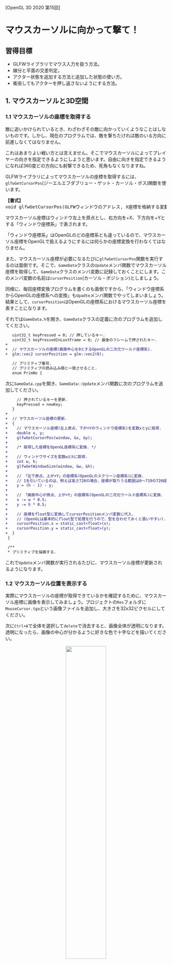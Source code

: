 [OpenGL 3D 2020 第15回]

# マウスカーソルに向かって撃て！

## 習得目標

* GLFWライブラリでマウス入力を扱う方法。
* 線分と平面の交差判定。
* アクター状態を追加する方法と追加した状態の使い方。
* 衝突してもアクターを押し返さないようにする方法。

## 1. マウスカーソルと3D空間

### 1.1 マウスカーソルの座標を取得する

敵に追いかけられているとき、わざわざその敵に向かっていくようなことはしないものです。しかし、現在のプログラムでは、敵を撃ちたければ敵のいる方向に前進しなくてはなりません。

これはあまりよい戦い方とは言えません。そこでマウスカーソルによってプレイヤーの向きを指定できるようにしようと思います。自由に向きを指定できるようになれば360度どの方向にも射撃できるため、死角もなくなりますね。

GLFWライブラリによってマウスカーソルの座標を取得するには、`glfwGetCursorPos`(ジーエルエフダブリュー・ゲット・カーソル・ポス)関数を使います。

<pre class="tnmai_code"><strong>【書式】</strong>
void glfwGetCursorPos(GLFWウィンドウのアドレス, X座標を格納する変数のアドレス, Y座標を格納する変数のアドレス);
</pre>

マウスカーソル座標はウィンドウ左上を原点とし、右方向を+X、下方向を+Yとする「ウィンドウ座標系」で表されます。

「ウィンドウ座標系」はOpenGLのどの座標系とも違っているので、マウスカーソル座標をOpenGLで扱えるようにするには何らかの座標変換を行わなくてはなりません。

また、マウスカーソル座標が必要になるたびに`glfwGetCursorPos`関数を実行するのは面倒です。そこで、`GameData`クラスの`Update`メンバ関数でマウスカーソル座標を取得して、`GameData`クラスのメンバ変数に記録しておくことにします。このメンバ変数の名前は`cursorPosition`(カーソル・ポジション)としましょう。

同様に、毎回座標変換プログラムを書くのも面倒ですから、「ウィンドウ座標系からOpenGLの座標系への変換」も`Upadte`メンバ関数でやってしまいましょう。結果として、`cursorPosition`はOpenGLの座標系におけるマウスカーソル座標を表すことになります。

それでは`GameData.h`を開き、`GameData`クラスの定義に次のプログラムを追加してください。

```diff
   uint32_t keyPressed = 0; // 押しているキー.
   uint32_t keyPressedInLastFrame = 0; // 最後のフレームで押されたキー.
+
+  // マウスカーソルの座標(画面中心を0とするOpenGLの二次元ワールド座標系).
+  glm::vec2 cursorPosition = glm::vec2(0);

   // プリミティブ番号.
   // プリミティブの読み込み順と一致させること.
   enum PrimNo {
```

次に`GameData.cpp`を開き、`GameData::Update`メンバ関数に次のプログラムを追加してください。

```diff
     // 押されているキーを更新.
     keyPressed = newKey;
   }
+
+  // マウスカーソル座標の更新.
+  {
+    // マウスカーソル座標(左上原点、下が+Yのウィンドウ座標系)を変数xとyに取得.
+    double x, y;
+    glfwGetCursorPos(window, &x, &y);
+
+    /* 取得した座標をOpenGL座標系に変換. */
+
+    // ウィンドウサイズを変数wとhに取得.
+    int w, h;
+    glfwGetWindowSize(window, &w, &h);
+
+    // 「左下原点、上が+Y」の座標系(OpenGLのスクリーン座標系)に変換.
+    // 1を引いているのは、例えば高さ720の場合、座標が取りうる範囲は0～719の720段階になるため。
+    y = (h - 1) - y;
+
+    // 「画面中心が原点、上が+Y」の座標系(OpenGLの二次元ワールド座標系)に変換.
+    x -= w * 0.5;
+    y -= h * 0.5;
+
+    // 座標をfloat型に変換してcursorPositionメンバ変数に代入.
+    // (OpenGLは基本的にfloat型で処理を行うので、型を合わせておくと扱いやすい).
+    cursorPosition.x = static_cast<float>(x);
+    cursorPosition.y = static_cast<float>(y);
+  }
 }

 /**
 * プリミティブを描画する.
```

これで`Update`メンバ関数が実行されるたびに、マウスカーソル座標が更新されるようになります。

### 1.2 マウスカーソル位置を表示する

実際にマウスカーソルの座標が取得できているかを確認するために、マウスカーソル座標に画像を表示してみましょう。プロジェクトの`Res`フォルダに`MouseCursor.tga`という画像ファイルを追加し、大きさを32x32ピクセルにしてください。

次に`Ctrl+A`で全体を選択して`delete`で消去すると、画像全体が透明になります。透明になったら、画像の中心が分かるように好きな色で十字などを描いてください。

<p align="center">
<img src="images/15_cursor_image.png" width="50%" />
</p>

<pre class="tnmai_assignment">
<strong>【課題01】</strong>
<code>MainGameScene</code>クラスに<code>texMouseCursor</code>という名前で<code>std::shared_ptr&lt;Texture::Image2D&gt;</code>型のテクスチャ変数を追加しなさい。
<code>MainGameScene::Initialize</code>メンバ関数の中で、<code>texMouseCursor</code>に<code>MouseCursor.tga</code>を読み込みなさい。
</pre>

続いて、テクスチャとして読み込んだカーソル画像を表示します。`MainGameScene.cpp`を開き、`Render`メンバ関数に次のプログラムを追加してください。

```diff
     std::shared_ptr<Shader::Pipeline> pipeline2D = GameData::Get().pipeline2D;

     pipeline2D->Bind();
+
+    // マウスカーソルを表示.
+    {
+      // マウスカーソル画像のテクスチャのピクセル数を拡大率に設定.
+      const glm::mat4 matModelS = glm::scale(glm::mat4(1),
+        texMouseCursor->Width(), texMouseCursor->Height(), 1));
+
+      // マウスカーソル座標を表示位置に設定.
+      const glm::mat4 matModelT = glm::translate(glm::mat4(1),
+        glm::vec3(GameData::Get().cursorPosition, 0));
+
+      // MVP行列を計算し、GPUメモリに転送.
+      const glm::mat4 matMVP = matProj * matView * matModelT * matModelS;
+      pipeline2D->SetMVP(matMVP);
+
+      // マウスカーソル画像のテクスチャをグラフィックスパイプラインに割り当てる.
+      texMouseCursor->Bind(0);
+
+      // 上の設定が適用された四角形を描画.
+      primitiveBuffer.Get(GameData::PrimNo::plane).Draw();
+    }

     // ゲームクリア画像を描画.
     if (isGameClear) {
       const glm::mat4 matModelS = glm::scale(glm::mat4(1),
```

プログラムが書けたらビルドして実行してください。矢印型のマウスカーソルの下に、自分で描いた画像が表示されていたら成功です。

### 1.3 標準の矢印型マウスカーソルを非表示にする

自分で作ったカーソルを表示できるようになると、Windowsが表示している矢印型カーソルが邪魔になってきます。この標準カーソルは消すことができます。

GLFWライブラリの場合、`glfwSetInputMode`(ジーエルエフダブリュー・セット・インプット・モード)という関数で標準カーソルの表示・非表示を設定します。

<pre class="tnmai_code"><strong>【書式】</strong>
void glfwSetInputMode(GLFWウィンドウのアドレス, 設定項目, 設定する値);
</pre>

`glfwSetInputMode`関数で設定可能な項目を以下に示します。

| 設定項目                  | 内容                                     |
|:--------------------------|:-----------------------------------------|
| GLFW_CURSOR               | マウスカーソルの表示状態                 |
| GLFW_STICKY_KEYS          | キーの押下状態の取りこぼしを防ぐ         |
| GLFW_STICKY_MOUSE_BUTTONS | マウスボタンの押下状態の取りこぼしを防ぐ |
| GLFW_LOCK_KEY_MODS        | CAPSLOCKキーの状態を取得する             |
| GLFW_RAW_MOUSE_MOTION     | マウスが実際に動いた距離を取得する       |

設定する値は設定項目によって違うので、今回はマウスカーソルの表示状態についてだけ説明します。他の項目の詳細については`https://www.glfw.org/docs/3.3/group__input.html`の`glfwSetInputMode`関数を参照してください。

マウスカーソルの表示状態を設定するには「設定項目」に`GLFW_CURSOR`(ジーエルエフダブリュー・カーソル)を指定し、「設定する値」に以下のいずれかの値を指定します。

| 設定する値           | 内容                                             |
|:---------------------|:-------------------------------------------------|
| GLFW_CURSOR_NORMAL   | 標準のマウスカーソルを表示する                   |
| GLFW_CURSOR_HIDDEN   | ウィンドウの内側のみマウスカーソルを非表示にする |
| GLFW_CURSOR_DISABLED | 常にマウスカーソルを非表示にする                 |

最初は`GLFW_CURSOR_NORMAL`(ジーエルエフダブリュー・カーソル・ノーマル)に設定されています。残りの2つのどちらもマウスカーソルを非表示になります。

基本的には`GLFW_CURSOR_HIDDEN`(ジーエルエフダブリュー・カーソル・ヒドゥン)を指定します。`GLFW_CURSOR_DISABLED`(ジーエルエフダブリュー・カーソル・ディセーブルド)の場合、ウィンドウ右上の✕ボタンなども押せなくなるからです。

それでは標準マウスカーソルを非表示にしましょう。現在のところ照準を表示するのはメインゲーム画面だけなので、メインゲーム画面の初期化時に消して、終了時にもとに戻すことにします。

`MainGameScene.cpp`を開き、`Initialize`メンバ関数の末尾に次のプログラムを追加してください。

```diff
   // ゲームデータの初期設定.
   GameData& gamedata = GameData::Get();
   gamedata.killCount = 0;
+
+  // 標準マウスカーソルを非表示にする.
+  glfwSetInputMode(gamedata.window, GLFW_CURSOR, GLFW_CURSOR_HIDDEN);

   std::cout << "[情報] MainGameSceneを開始.\n";
   return true;
 }
```

次に、`Finalize`メンバ関数に次のプログラムを追加してください。

```diff
 void MainGameScene::Finalize()
 {
+  // 標準マウスカーソルを表示する.
+  GameData& gamedata = GameData::Get();
+  glfwSetInputMode(gamedata.window, GLFW_CURSOR, GLFW_CURSOR_NORMAL);
+
   std::cout << "[情報] MainGameSceneを終了.\n";
 }
```

プログラムが書けたらビルドして実行してください。メインゲーム画面で矢印型マウスカーソルが非表示になり、ゲームクリアしてタイトル画面に戻ったときに、標準カーソルが復活していれば成功です。

### 1.4 マウスカーソル座標から伸びる直線の作り方

これでマウスカーソル座標を取得できるようになりました。しかしこの座標は画像などを表示するための二次元のワールド座標で、アクターが存在する三次元のワールド座標ではありません。

そのため、プレイヤーの向きとして扱うには2Dワールド座標から3Dワールド座標に変換しなくてはなりません。

このときの「3Dワールド座標」は「プレイヤーの腰のあたりの高さにあるXZ平面上の点」となります。「地面上の点」にしないのは、斜め上から見下ろすような視点の場合、プレイヤーの向きとマウスカーソル座標が視覚的にずれて見えるのを防ぐためです。

XZ平面上の座標は、カーソル座標をカメラの視錐台の手前側の面と奥側の面に投影し、この2点を結んだ線とXZ平面との交差判定を行うことで調べられます。

視錐台の手前側と奥側に投影した座標は以下の手順で計算できます。

1. 2Dワールド座標から2Dクリップ座標に変換。
2. ビュープロジェクション行列の逆行列を計算。
3. 手前側の平面上の3Dワールド座標を計算(2Dクリップ座標に`-1`のZ座標を加えて3Dクリップ座標を作り、逆行列と掛け合わせる)。
4. 奥側の平面上の3Dワールド座標を計算(2Dクリップ座標に`+1`のZ座標を加えて3Dクリップ座標を作り、逆行列と掛け合わせる)。

ところで、上記の手順は入力に関する処理なので、書く場所は`ProcessInput`メンバ関数がよいと思われます。ところが、「ビュープロジェクション行列」は`Render`メンバ関数で作成しているため、`ProcessInput`メンバ関数からは参照できません。

そこで、ビュープロジェクション行列をメンバ変数にして、どのメンバ関数からも参照できるようにします。また、ビュープロジェクション行列の作成は「データの更新」だと考えられるので、`Update`メンバ関数に移動させます。

### 1.5 ビュープロジェクション行列を作成する場所を変更する

ビュープロジェクション行列が複数のメンバ関数から参照できるようにメンバ変数にしましょう。`MainGameScene.h`を開き、`MainGameScene`クラスの定義に次のプログラムを追加してください。

```diff
   std::shared_ptr<Texture::Image2D> texBullet;
   std::shared_ptr<Texture::Image2D> texGameClear;
   Shader::PointLight pointLight;
+
+  glm::mat4 matProj = glm::mat4(1); // プロジェクション行列.
+  glm::mat4 matView = glm::mat4(1); // ビュー行列.

   ActorList actors; // アクター配列.
   ActorPtr playerActor; // プレイヤーアクター.
```

次に、`Render`メンバ関数からビュープロジェクション行列を作成するプログラムを切り取ります。

```diff
   pipeline->SetLight(directionalLight);
   pipeline->SetLight(pointLight);
-
-  // カメラをプレイヤーアクターのななめ上に配置.
-  const glm::vec3 viewPosition = playerActor->position + glm::vec3(0, 7, 7);
-  // プレイヤーアクターの足元が画面の中央に映るようにする.
-  const glm::vec3 viewTarget = playerActor->position;
-
-  // 座標変換行列を作成.
-  int w, h;
-  glfwGetWindowSize(window, &w, &h);
-  const float aspectRatio = static_cast<float>(w) / static_cast<float>(h);
-  const glm::mat4 matProj =
-    glm::perspective(glm::radians(45.0f), aspectRatio, 0.1f, 500.0f);
-  const glm::mat4 matView =
-    glm::lookAt(viewPosition, viewTarget, glm::vec3(0, 1, 0));

   primitiveBuffer.BindVertexArray();
```

切り取ったプログラムを`Update`メンバ関数の末尾に貼り付けてください。

```diff
       std::cout << "[情報] ゲームクリア条件を達成\n";
     }
   }
+
+  // カメラをプレイヤーアクターのななめ上に配置.
+  const glm::vec3 viewPosition = playerActor->position + glm::vec3(0, 7, 7);
+  // プレイヤーアクターの足元が画面の中央に映るようにする.
+  const glm::vec3 viewTarget = playerActor->position;
+
+  // 座標変換行列を作成.
+  int w, h;
+  glfwGetWindowSize(window, &w, &h);
+  const float aspectRatio = static_cast<float>(w) / static_cast<float>(h);
+  const glm::mat4 matProj =
+    glm::perspective(glm::radians(45.0f), aspectRatio, 0.1f, 500.0f);
+  const glm::mat4 matView =
+    glm::lookAt(viewPosition, viewTarget, glm::vec3(0, 1, 0));
 }

 /**
 * メインゲーム画面を描画する.
```

それから、ビュープロジェクション行列をメンバ変数で置き換えます。座標変換行列を作成するプログラムを次のように変更してください。

```diff
   // 座標変換行列を作成.
   int w, h;
   glfwGetWindowSize(window, &w, &h);
   const float aspectRatio = static_cast<float>(w) / static_cast<float>(h);
-  const glm::mat4 matProj =
-    glm::perspective(glm::radians(45.0f), aspectRatio, 0.1f, 500.0f);
+  matProj = glm::perspective(glm::radians(45.0f), aspectRatio, 0.1f, 500.0f);
-  const glm::mat4 matView =
-    glm::lookAt(viewPosition, viewTarget, glm::vec3(0, 1, 0));
+  matView = glm::lookAt(viewPosition, viewTarget, glm::vec3(0, 1, 0));
 }

 /**
 * メインゲーム画面を描画する.
```

プログラムが書けたらビルドして実行してください。メイン画面がこれまでと同じ見え方をしていれば成功です。

### 1.6 マウスカーソル座標を視錐台の手前と奥に投影する

ビュープロジェクション行列の問題が解決したので、ようやくマウスカーソル座標の変換に手を付けられます。まずはやることをコメントに書きます。`MainGameScene.cpp`を開き、`ProcessInput`メンバ関数に次のプログラムを追加してください。

```diff
 void MainGameScene::ProcessInput(GLFWwindow* window)
 {
+  /* マウスカーソル座標をワールド座標に変換 */
+  {
+    // 2Dワールド座標から2Dクリップ座標に変換.
+    // ビュープロジェクション行列の逆行列を計算.
+    // 手前側の平面上の3Dワールド座標を計算.
+    // 奥側の平面上の3Dワールド座標を計算.
+  }
+
   // プレイヤーアクターを移動させる.
   glm::vec3 direction = glm::vec3(0);
   if (glfwGetKey(window, GLFW_KEY_A) == GLFW_PRESS) {
```

それでは、コメントに対応するプログラムを1行ずつ作成していきます。まずはクリップ座標への変換です。

クリップ座標系はXYZのすべての軸が`-1`～`+1`の大きさを持つ座標系です。対して、二次元ワールド座標はX軸が`-ウィンドウ幅/2`～`+ウィンドウ幅/2`、Y軸が`-ウィンドウ高さ/2`～`+ウィンドウ高さ/2`の大きさです。





このことから、二次元ワールド座標をクリップ座標に変換するには「二次元ワールド座標をウィンドウサイズの半分の値で割るとクリップ座標になる」ことが分かります。

>二次元ワールド座標をウィンドウサイズの半分の値で割るとクリップ座標になる

座標変換プログラムに次のプログラムを追加してください。

```diff
   /* マウスカーソル座標をワールド座標に変換 */
   {
     // 2Dワールド座標から2Dクリップ座標に変換.
+    const glm::vec2 pos2DClip((cursor.x / (w * 0.5), cursor.y / (h * 0.5));
+
     // ビュープロジェクション行列の逆行列を計算.
     // 手前側の平面上の3Dワールド座標を計算.
     // 奥側の平面上の3Dワールド座標を計算.
```

次にビュープロジェクション行列の逆行列を計算します。逆行列の計算には`glm::inverse`(ジーエルエム・インバース)関数を使うのでしたね。計算結果はローカル変数`matInverseVP`(マット・インバース・ブイピー)に代入します。座標変換プログラムに次のプログラムを追加してください。

```diff
     // 2Dワールド座標から2Dクリップ座標に変換.
     const glm::vec2 pos2DClip((cursor.x / (w * 0.5), cursor.y / (h * 0.5));

     // ビュープロジェクション行列の逆行列を計算.
+    const glm::mat4 matInverseVP = glm::inverse(matProj * matView);
+
     // 手前側の平面上の3Dワールド座標を計算.
     // 奥側の平面上の3Dワールド座標を計算.
   }
```

座標と逆行列が手に入ったので、視錐台の手前側の平面上の座標および奥側の平面上の座標を計算します。

```diff
     // ビュープロジェクション行列の逆行列を計算.
     const glm::mat4 matInverseVP = glm::inverse(matProj * matView);

     // 手前側の平面上の3Dワールド座標を計算.
+    const glm::vec3 posNear = matInverseVP * glm::vec4(pos2DClip, -1, 1);
     // 奥側の平面上の3Dワールド座標を計算.
+    const glm::vec3 posFar = matInverseVP * glm::vec4(pos2DClip, 1, 1);
   }

   // プレイヤーアクターを移動させる.
   glm::vec3 direction = glm::vec3(0);
```

これで、`posNear`(ポス・ニア)には手前側平面上のマウスカーソル座標が入り、`posFar`(ポス・ファー)には奥側平面上のマウスカーソル座標が入るはずです。

>**【どうして3Dクリップ座標なのにvec4を使っているの？】**<br>
>座標変換では、次元をひとつ増やした「同次座標系」という座標系で計算することが多いのですが、これは「そのほうが便利だから」です。例えば2D座標系の場合、2D座標系のままでは「図形をZ軸に対して回転させる」ということができません。そこで一時的に次元を増やして3D座標変換を行い、計算後に増やした次元を削除します。<br>
>増やした次元の初期値には適当に都合のいい値を設定します。2D座標系をZ軸回転させる場合、増やしたZ座標の値を`0`にしておくと変換結果が予測しやすいです。同様に3Dの座標変換では増えた次元を使って平行移動を行いますが、この場合は増えた次元を`1`にすると結果が予測しやすいのです。

### 1.7 線分と平面の交差判定

1.6節で求めた2点を結ぶ<ruby>線分<rt>せんぶん</rt></ruby>と、プレイヤーの腰の高さにあるXZ平面との交差判定を作っていきます。まず直線および平面をあらわす構造体を定義しましょう。今のところ衝突判定は`Actor.h`、`Actor.cpp`に書いているので、線分と平面の交差判定も`Actor.h`に定義することにします。

線分の構造体名は`Segment`(セグメント)、平面の構造体名は`Plane`(プレーン)とします。交差判定関数は`Intersect`(インターセクト)とします。`Actor.h`を開き、ファイルの末尾に次のプログラムを追加してください。

```diff
 void UpdateActorList(ActorList&, float);
 bool DetectCollision(Actor&, Actor&, bool block);
+
+/**
+* 線分.
+*/
+struct Segment
+{
+  glm::vec3 start; // 線分の始点.
+  glm::vec3 end;   // 線分の終点.
+};
+
+/**
+* 平面.
+*/
+struct Plane
+{
+  glm::vec3 point;  // 平面上の任意の座標.
+  glm::vec3 normal; // 平面の法線.
+};
+
+bool Intersect(const Segment& seg, const Plane& plane, glm::vec3* p);

 #endif // ACTOR_H_INCLUDED
```

それでは交差判定を書きましょう。`Actor.cpp`を開き、`DetectCollision`関数の定義の下に、次のプログラムを追加してください。

```diff
   default:
     return false;
   }
 }
+
+/**
+* 線分と平面が交差する座標を求める.
+*
+* @param seg   線分.
+* @param plane 平面.
+* @param p     線分と平面の交点を格納する変数のアドレス. 戻り値がtrueの場合のみ有効.
+*
+* @retval true  交差している.
+* @retval false 交差していない.
+*/
+bool Intersect(const Segment& seg, const Plane& plane, glm::vec3* p)
+{
+  // 線分の始点から終点へ移動したとき、平面に近づく距離denomを求める.
+  const glm::vec3 v = seg.end - seg.start;
+  const float denom = glm::dot(plane.normal, v);
+
+  // 近づく距離がほぼ0の場合、線分は平面と平行なので交差しない.
+  if (std::abs(denom) < 0.0001f) {
+    return false;
+  }
+
+  // 平面から線分の始点までの垂直距離を求める.
+  const float distance = glm::dot(plane.normal, plane.point - seg.start);
+
+  // 始点を0、終点を1として、交点の位置を示す比率tを計算する.
+  const float t = distance / denom;
+
+  // tが0未満または1より大きい場合、交点は線分の外側にあるので交差しない.
+  if (t < 0 || t > 1) {
+    return false;
+  }
+
+  // 交点は線分上にあるので交差している.
+  // 線分ベクトルvと比率tから交点座標を計算して*pに代入.
+  *p = seg.start + v * t;
+  return true;
+}
```

### 1.8 線分と平面の交点を取得する

`Intersect`関数を使って交点を求めましょう。まずは交点の座標を格納するメンバ変数を作ります。変数名は`mouseCurosrPosition`(マウス・カーソル・ポジション)はちょっと長すぎるので、`posMouseCursor`(ポス・マウス・カーソル)とします。

`MainGameScene.h`を開き、`MainGameScene`クラスに次のプログラムを追加してください。

```diff
   glm::mat4 matProj = glm::mat4(1); // プロジェクション行列.
   glm::mat4 matView = glm::mat4(1); // ビュー行列.
+
+  // マウスカーソル座標.
+  glm::vec3 posMouseCursor = glm::vec3(0);

   ActorList actors; // アクター配列.
   ActorPtr playerActor; // プレイヤーアクター.
```

>**【名前の先頭につける<ruby>接頭辞<rt>せっとうじ</rt></ruby>について】**<br>
>`pos`は`position`を短縮したものです。変数の意味を明確にするため、変数名の先頭に短縮形を付けることがあります。このような「名前の先頭につける短縮形」のことを「接頭辞(せっとうじ)」といいます。同じ目的で末尾につける場合もあり、末尾の場合は「接尾辞(せつびじ)」といいます。

それではマウスカーソルの3Dワールド座標を計算し、プレイヤーアクターの向きに反映しましょう。`MainGameScene.cpp`を開き、`ProcessInput`メンバ関数に次のプログラムを追加してください。

```diff
     const glm::vec3 posNear = matInverseVP * glm::vec4(pos2DClip, -1, 1);
     // 奥側の平面上の3Dワールド座標を計算.
     const glm::vec3 posFar = matInverseVP * glm::vec4(pos2DClip, 1, 1);
+
+    // マウスカーソル座標か視線方向に伸びる線分を定義.
+    const Segment seg = { posNear, posFar };
+    // プレイヤーの腰の高さのXZ平面を定義.
+    const Plane plane = { playerActor->position + glm::vec3(0, 1, 0), glm::vec3(0, 1, 0) };
+    // マウスカーソル線分とXZ平面の交点を求める.
+    if (Intersect(seg, plane, &posMouseCursor)) {
+      // 交点からプレイヤーアクターの向きを計算.
+      playerActor->rotation.y = std::atan2(
+        playerActor->position.z - posMouseCursor.z,
+        posMouseCursor.x - playerActor->position.x);
+    }
   }

   // プレイヤーアクターを移動させる.
   glm::vec3 direction = glm::vec3(0);
```

それから、既存のプレイヤーアクターの向きを設定するプログラムを削除します。`ProcessInput`メンバ関数を次のように変更してください。

```diff
     velocity.z += 1;
   }
   if (glm::length(direction) > 0) {
-    // 移動方向からプレイヤーアクターの向きを計算.
-    playerActor->rotation.y = std::atan2(-direction.z, direction.x);

     // 正規化することで、ななめ移動でも同じ速度で移動させる.
     const float speed = 4.0f; // プレイヤーアクターの速度(メートル毎秒).
```

プログラムが書けたらビルドして実行してください。マウスカーソルを動かし、プレイヤーが常にマウスカーソルの方向を向いていたら成功です。

### 1.9 マウスクリックによる射撃

右手でマウスを操作するのと同時にキーボードの射撃キーを押すのは困難です。そこで、マウスのボタンで射撃するように変更しましょう。

マウスボタンの状態を調べるには`glfwGetMouseButton`(ジーエルエフダブリュー・ゲット・マウス・ボタン)関数を使います。

<pre class="tnmai_code"><strong>【書式】</strong>
int glfwGetMouseButton(GLFWウィンドウのアドレス, 状態を取得したいマウスのボタンID);
</pre>

「状態を取得するマウスのボタン」には以下のいずれかのボタンIDを指定します。

| ボタンID                 | 対応するボタン     |
|:-------------------------|:-------------------|
| GLFW_MOUSE_BUTTON_LEFT   | マウスの左ボタン   |
| GLFW_MOUSE_BUTTON_RIGHT  | マウスの右ボタン   |
| GLFW_MOUSE_BUTTON_MIDDLE | マウスの中央ボタン |
| GLFW_MOUSE_BUTTON_4 ～<br>GLFW_MOUSE_BUTTON_8 | マウスのその他のボタン |

戻り値は、ボタンが押されていたら`GLFW_PRESS`、押されていなければ`GLFW_RELEASE`になります。

それではマウスの左ボタンを`Key::shot`に割り当てます。`GameData.cpp`を開き、`Update`メンバ関数に次のプログラムを追加してください。

```diff
       if (glfwGetKey(window, keyMap[i].keyGlfw) == GLFW_PRESS) {
         newKey |= keyMap[i].keyGamedata;
       }
     }
+
+    // マウスの左ボタンで射撃.
+    if (glfwGetMouseButton(window, GLFW_MOUSE_BUTTON_LEFT) == GLFW_PRESS) {
+      newKey | Key::shot;
+    }

     // 前回のUpdateで押されておらず(~keyPressed)、
     // かつ現在押されている(newKey)キーを、最後のフレームで押されたキーに設定.
     keyPressedInLastFrame = ~keyPressed & newKey;
```

右クリックで射撃できるようになったので、`J`キーによる射撃は削除しましょう。`Update`メンバ関数を次のように変更してください。

```diff
       { Key::up,    GLFW_KEY_W },
       { Key::down,  GLFW_KEY_S },
-      { Key::shot,  GLFW_KEY_J },
     };

     // 現在押されているキーを取得.
     uint32_t newKey = 0; // 現在押されているキー.
```

プログラムが書けたらビルドして実行してください。マウスの右ボタンをクリックすると弾丸が発射されて、`J`キーを押しても発射されなければ成功です。

>**【まとめ】**<br>
>
>* マウスカーソル座標を得るには`glfwGetCursorPos`関数を使う。
>* `glfwGetCursorPos`で得られた座標は「左上を原点とする座標系」なので、OpenGLで使うには座標変換が必要となる。
>* 2D座標系から3D座標系への変換には「ビュープロジェクション行列の逆行列」を使う。
>* 線分と平面の交差判定は、線分の始点と平面の垂直距離を求め、始点→終点ベクトルの移動量との比率を調べることで行う。
>* マウスボタンの状態を調べるには`glfwGetMouseButton`関数を使う。

<div style="page-break-after: always"></div>

## 2. ゾンビの逆襲

### 2.1 ゾンビの攻撃

プレイヤーが一方的に<ruby>蹂躙<rt>じゅうりん</rt></ruby>するのはストレス発散にはいいかもしれませんが、ゲームとしてはあまりおもしろくはありません。そろそろゾンビからも攻撃してもらいましょう。

まずはゾンビの攻撃アニメーションを用意します。ウェブブラウザで`https://github.com/tn-mai/OpenGL3D2020/tree/master/Res/zombie_male/`にアクセスし、以下のファイルをダウンロードしてプロジェクトの`Res`フォルダに保存してください。

攻撃アニメ: zombie_male_attack_0.obj ～ zombie_male_attack_6.obj

<pre class="tnmai_assignment">
<strong>【課題02】</strong>
ゾンビの攻撃アニメーションを作成しなさい。変数名は<code>anmZombieMaleAttack</code>とします。インターバルは<code>0.125f</code>、ループ再生は<code>false</code>に設定してください。
</pre>

次に「アクターの状態」に「攻撃中」を追加します。`Actor.h`を開き、`State`列挙型に次のプログラムを追加してください。

```diff
   // アクターの状態.
   enum State {
     idle,  // 何もしていない.
     walk,  // 歩いている.
+    attack, // 攻撃している.
     dead,  // 死んでいる.
   };
   State state = State::idle; // 現在の動作状態.
```

ゾンビはどんなときに攻撃アニメーションになるでしょうか。おそらくそれは、プレイヤーがすぐ目の前にいるときでしょう。

しかし、コンピュータには「すぐ目の前」という概念は理解できませんから、厳密な表現で言いかえます。今回はプレイヤーが「距離3m以内」かつ「前方左右30度以内」にいたら攻撃することにしましょう。

まずは「距離3m以内」の判定を行います。`MainGameScene.cpp`を開き、`Update`メンバ関数に次のプログラムを追加してください。

```diff
           front.z = -std::sin(e->rotation.y);
           // 正面方向に1m/sの速度で移動するように設定.
           e->velocity = front;
+
+          // プレイヤーが距離3m以内かつ前方左右30度以内にいたら攻撃.
+          const float distanceSq = glm::dot(dirPlayer, dirPlayer);
+          if (distanceSq <= 3.0f * 3.0f) {
+          }
         } else {
           e->velocity = glm::vec3(0);
         }
```

ゾンビからプレイヤーまでのベクトルは`dirPlayer`変数に格納されていますから、内積を使って「ベクトルの長さの二乗」を計算して、プレイヤーまでの距離の二乗を得ます。

大小比較の場合は両辺を二乗しても結果が変わらないので、これによって時間のかかる平方根の計算をあとまわしにできます。

次に「前方左右30度以内」の判定を行いますが、これも内積を使うと簡単です。「単位ベクトル同士の内積はベクトルのなす角のコサイン」になるからです。

また、ベクトルが左右どちらにあってもコサインの結果は変わらないので、「左右〇〇度」のような判定には特に適しています。

それでは、「距離3m以内」の判定の下に、次のプログラムを追加してください。

```diff
           // プレイヤーが距離3m以内かつ前方左右30度以内にいたら攻撃.
           const float distanceSq = glm::dot(dirPlayer, dirPlayer);
           if (distanceSq <= 3.0f * 3.0f) {
+            // dirPlayerを単位ベクトル化したベクトル = dirPlayer / dirPlayerの長さ
+            const glm::vec3 unitDirPlayer = dirPlayer / std::sqrt(distanceSq);
+            // 単位ベクトル同士の内積の結果は「cosθ」(θ=2つのベクトルがなす角)になる.
+            const float cosTheta = glm::dot(front, unitDirPlayer);
+            // acos関数でコサインθからθに戻す.
+            const float angle = std::acos(cosTheta);
+            // 「θ(=frontとdirPlayerのなす角)」が30度以下なら攻撃.
+            if (angle <= glm::radians(30.0f)) {
+              // 攻撃アニメーションを再生.
+              e->SetAnimation(GameData::Get().anmZombieMaleAttack);
+              // アクターの状態変数を「攻撃」に変更.
+              e->state = Actor::State::attack;
+            }
           }
         } else {
           e->velocity = glm::vec3(0);
         }
```

これでプレイヤーがすぐ目の前にいたら攻撃を行うようになります。

>**【stateメンバ変数は何もしない】**<br>
>`state`メンバ変数の値を`walk`や`attack`に変更しただけでは何も起こりません。何かを起こすには`state`メンバ変数に代入されている値を参照して、その値に応じた処理をするプログラムを書く必要があります。

### 2.2 攻撃状態の処理

ただし、このままだとゾンビの攻撃アニメーションは一向に進みません。なぜかというと、攻撃アニメーションが毎フレーム設定されるため、アニメーションの再生状態がリセットされるからです。

対策として、「死んでいなければ歩く」という処理を「歩行状態なら歩く」のように変更します。これによって歩行状態以外では方向転換や攻撃を行わなくなります。

まずゾンビの初期状態を`idle`から`walk`に変更します。`Initialize`メンバ関数のゾンビを作成するプログラムを次のように変更してください。

```diff
     actor->rotation.y =
       std::uniform_real_distribution<float>(0, glm::radians(360.0f))(random);
     // アクターのアニメーションを設定.
     actor->SetAnimation(GameData::Get().anmZombieMaleWalk);
+    // アクターの状態変数を「歩行」に変更.
+    actor->state = Actor::State::walk;
     // 作成したアクターを、アクターリストに追加.
     actors.push_back(actor);
   }
```

それから、攻撃状態のときは攻撃アニメーションの終了を監視し、終了していたら歩行状態に戻します。

まずは「死んでいなければ歩く」を「歩行状態なら歩く」に変更します。実際には歩くだけでなく攻撃も行うので、コメントは「歩行状態のときの処理」としましょう。`Update`メンバ関数を次のように変更してください。

```diff
     // ゾンビアクターの場合.
     if (e->name == "zombie") {
-      // 死んでいなければ歩く.
-      if (e->state != Actor::State::dead) {
+      // 歩行状態のときの処理.
+      if (e->state == Actor::State::walk) {
         // プレイヤーのいる方向を計算.
         const glm::vec3 dirPlayer = playerActor->position - e->position;
```

次に、攻撃アニメーションの終了を監視します。ループしないアニメーションの場合、`animationNo`が最後のアニメーションになっているかどうかで判定できます。「歩行状態のときの処理」の上に、次のプログラムを追加してください。

```diff
      // ゾンビアクターの場合.
     if (e->name == "zombie") {
+      // 攻撃状態のときの処理.
+      if (e->state == Actor::State::attack) {
+        // アニメーション番号がアニメ枚数以上だったら、攻撃アニメ終了とみなす.
+        if (e->animationNo >= e->animation->list.size() - 1) {
+          // 歩行アニメを再生.
+          e->SetAnimation(GameData::Get().anmZombieMaleWalk);
+          // アクターの状態変数を「歩行」に変更.
+          e->state = Actor::State::walk;
+        }
+      }

       // 歩行状態のときの処理.
-      if (e->state == Actor::State::walk) {
+      else if (e->state == Actor::State::walk) {
         // プレイヤーのいる方向を計算.
         const glm::vec3 dirPlayer = playerActor->position - e->position;
```

アニメーションを変更するときは状態の変更もセットで行うようにします。「アクターの動作状態が変化したのでそれに適したアニメーションを再生する」という関係なので、アニメーションだけを変更することはまずありえないからです。

プログラムが書けたらビルドして実行してください。プレイヤーをゾンビのすぐ目の前に移動させるとゾンビが攻撃してくること、ゾンビから離れると歩行状態に戻ることが確認できれば成功です。

### 2.3 攻撃判定を発生させるのは誰か

いよいよゾンビの攻撃に実体を与えまます。基本的には攻撃範囲を表すアクターを追加するだけですが、以下のようにいくつか考えなくてはならないことがあります。

1. 攻撃範囲アクターをいつ追加し、いつ削除するのか。
2. 攻撃範囲アクターの発生位置。
3. 攻撃範囲アクターを削除するのは誰か。

攻撃範囲アクターを追加するタイミングは例えば以下の2通り考えられます。

**A.** ゾンビの攻撃と同時に攻撃範囲アクターを追加します。腕の振り始めから攻撃判定が発生するのは不自然なので、攻撃範囲アクターはいい感じに衝突判定の発生を制御する必要があります。

**B.** 攻撃開始後、何らかの攻撃力が発生しそうなタイミングで攻撃範囲アクターを追加します。この追加タイミングはゾンビアクターが制御します。追加と同時に衝突判定を発生させられます。

今回は**B**の方法を使い、発生タイミングはアニメーション番号で制御することにします。攻撃力の発生しそうな見た目のモデルを表示するのと同時に、攻撃判定を発生させたいからです。

同じ理由で、削除タイミングもアニメーション番号で制御します。`MainGameScene.cpp`を開き、攻撃状態のときの処理に次のプログラムを追加してください。

```diff
          // アクターの状態変数を「歩行」に変更.
          e->state = Actor::State::walk;
        }
+       // アニメ番号が4なら攻撃範囲を削除する.
+       else if (e->animationNo == 4) {
+       }
+       // アニメ番号が3なら攻撃範囲を作成する.
+       else if (e->animationNo == 3) {
+       }
      }

      // 歩行状態のときの処理.
      else if (e->state == Actor::State::walk) {
```

### 2.4 攻撃範囲アクターを追加する

次に、アクタークラスに**攻撃範囲アクターを制御するためのメンバ変数**を追加します。アクターを制御するのですから、変数の型は`std::shared_ptr<Actor>`がいいでしょう。

ちょうどいいことに、ポインタ型の変数は制御対象のアクターの有無を表すことができます。この性質は「攻撃範囲アクターの制御用ポインタ変数が`nullptr`ならば、まだ攻撃判定は出ていない」のような判定に使えます。

メンバ変数名は`attackActor`(アタック・アクター)とします。`Actor.h`を開き、`Actor`クラスの定義に次のプログラムを追加してください。

```diff
   // 衝突解決関数へのポインタ.
   void (*OnHit)(Actor&, Actor&, void*) = [](Actor&, Actor&, void*) {};
+
+  std::shared_ptr<Actor> attackActor; // 攻撃範囲を表すアクター.

   bool isDead = false; // 死亡フラグ.
 };
```

次に、攻撃範囲の作成と削除の条件に、攻撃範囲アクターの有無を追加します。`MainGameScene.cpp`を開き、攻撃範囲の作成と削除を判定するプログラムを次のように変更してください。

```diff
          // アクターの状態変数を「歩行」に変更.
          e->state = Actor::State::walk;
        }
-       // アニメ番号が4なら攻撃範囲を削除する.
-       else if (e->animationNo == 4) {
+       // アニメ番号が4かつ攻撃範囲が存在すれば攻撃範囲を削除する.
+       else if (e->animationNo == 4 && e->attackActor) {
        }
-       // アニメ番号が3なら攻撃範囲を作成する.
-       else if (e->animationNo == 3) {
+       // アニメ番号が3かつ攻撃範囲が存在しなければ攻撃範囲を作成する.
+       else if (e->animationNo == 3 && !e->attackActor) {
        }
      }

      // 歩行状態のときの処理.
```

上記のように、アクターが存在しないとき、またはアクターが存在するとき、という判定を追加すると、何回もアクターを追加してしまうという事態を避けることができます。

>**【プログラムの意図と条件式には強い関連がある】**<br>
>テキストやコメントに書かれた「プログラムの意図」と「実際のプログラム」には強い関連があります。条件式の`!`を入れ忘れる、`<`と`<=`を間違える、といったミスが多いと感じたら、ただテキストを書き写しているだけになっていないかを自問してください。プログラムの意図を理解することなくテキストを進めてしまうと、いざ自分でプログラムを考えるとき、考えたことをプログラムとして表現することができません。

### 2.5 攻撃範囲アクターを作成する

続いて攻撃範囲アクターを作成するわけですが、その前に「攻撃範囲を作成する位置」を決めておかなくてはなりません。

ゾンビの攻撃アニメを確認したところ、最も前方に腕が伸びている状態では、ゾンビの手はゾンビ本体の前方およそ1メートルくらいまで伸びています。また、高さはおよそ0.9mくらいのようです。

<p align="center">
<img src="images/15_zombie_attack_right.png" width="25%" />
<img src="images/15_zombie_attack_up.png" width="30%" /><br>
[zombie_male_attack_03.objを横と上から見たところ(1マス=10cm)]
</p>

ということは、高さ0.9m、前方1mの位置に攻撃範囲を作成すればよさそうです。`MainGameScene.cpp`を開き、ゾンビの攻撃アニメを再生する部分に、次のプログラムを追加してください。

```diff
        // アニメ番号が3かつ攻撃範囲が存在しなければ攻撃範囲を作成する.
        else if (e->animationNo == 3 && !e->attackActor) {
+         // ゾンビの正面方向を計算.
+         const glm::vec3 front(std::cos(e->rotation.y), 0, -std::sin(e->rotation.y));
+         // 攻撃範囲の位置を計算.
+         const glm::vec3 pos = e->position + glm::vec3(0, 0.9f, 0) + front;
        }
      }

      // 歩行状態のときの処理.
```

これで位置は計算できたので、いよいよ攻撃範囲アクターを作成します。位置を計算するプログラムの下に、次のプログラムを追加してください。

```diff
        // アニメ番号が3かつ攻撃範囲が存在しなければ攻撃範囲を作成する.
        else if (e->animationNo == 3 && !e->attackActor) {
          // ゾンビの正面方向を計算.
          const glm::vec3 front(std::cos(e->rotation.y), 0, -std::sin(e->rotation.y));
          // 攻撃範囲の位置を計算.
          const glm::vec3 pos = e->position + glm::vec3(0, 0.9f, 0) + front;
+         // 攻撃範囲アクターを作成.
+         e->attackActor = std::make_shared<Actor>("EnemyAttack", nullptr, nullptr, pos);
+         // 攻撃範囲アクターをアクターリストに追加.
+         newActors.push_back(e->attackActor);
        }
      }

      // 歩行状態のときの処理.
```

最後に衝突判定を設定します。プレイヤーが避けられるように小さめにします。ゾンビが攻撃している画像を見たところでは、縦0.4m、半径0.1m程度で十分でしょう。攻撃範囲アクターを作成するプログラムの下に、次のプログラムを追加してください。

```diff
          const glm::vec3 pos = e->position + glm::vec3(0, 0.9f, 0) + front;
          // 攻撃範囲アクターを作成.
          e->attackActor = std::make_shared<Actor>("EnemyAttack", nullptr, nullptr, pos);
+         // 攻撃判定を設定.
+         e->attackActor->SetCylinderCollision(0.2f, -0.2f, 0.1f);
          // 攻撃範囲アクターをアクターリストに追加.
          newActors.push_back(e->attackActor);
        }
```

これで攻撃範囲アクターは他のアクターと衝突できるようになりました。

### 2.6 攻撃範囲アクターを削除する

次に、攻撃範囲アクターを削除するプログラムを作成します。攻撃判定が残り続けないようにするためです。アニメ番号が4のときを判定するプログラムに、次のプログラムを追加してください。

```diff
          e->state = Actor::State::walk;
        }
        // アニメ番号が4かつ攻撃範囲が存在すれば攻撃範囲を削除する.
        else if (e->animationNo == 4 && e->attackActor) {
+         e->attackActor->isDead = true;
+         e->attackActor = nullptr;
        }
        // アニメ番号が3かつ攻撃範囲が存在しなければ攻撃範囲を作成する.
        else if (e->animationNo == 3 && !e->attackActor) {
```

アクターを削除するために`isDead`メンバ変数に`true`を代入するのでした。その後、攻撃範囲アクター制御用のポインタ変数を`nullptr`にして、攻撃範囲アクターを持っていない状態にします。

ほかにも、攻撃範囲アクターを削除するべきタイミングがあります。それは「ゾンビが攻撃以外の状態になったとき」です。例えば、攻撃範囲アクターが削除される前にゾンビが倒される、という状況は十分に考えられますよね。

ゾンビアクターの更新プログラムの先頭に、次のプログラムを追加してください。`

```diff
      // ゾンビアクターの場合.
     if (e->name == "zombie") {
+      // 攻撃中以外なら攻撃範囲を削除する.
+      if (e->state != Actor::State::attack && e->attackActor) {
+        e->attackActor->isDead = true;
+        e->attackActor = nullptr;
+      }
+
       // 攻撃状態のときの処理.
       if (e->state == Actor::State::attack) {
         // アニメーション番号がアニメ枚数以上だったら、攻撃アニメ終了とみなす.
```

これで、攻撃が中断されたら攻撃範囲アクターが削除されるはずです。

### 2.9 攻撃範囲アクターとプレイヤーの衝突判定

プレイヤーが攻撃範囲アクターと衝突したらプレイヤーが死亡するようにします。まずは死亡アニメを追加しなくてはなりません。

ウェブブラウザで`https://github.com/tn-mai/OpenGL3D2020/tree/master/Res/player_male/`にアクセスし、以下のファイルをダウンロードしてプロジェクトの`Res`フォルダに保存してください。

プレイヤー死亡アニメ: player_male_down_0.obj ～player_male_down_3.obj

<pre class="tnmai_assignment">
<strong>【課題03】</strong>
プレイヤーの死亡アニメーションを作成しなさい。変数名は<code>anmPlayerDead</code>とします。インターバルは<code>0.2f</code>、ループ再生は<code>false</code>に設定してください。
</pre>

アニメーションが用意できたら、衝突を処理するプログラムを追加します。`Initialize`メンバ関数のプレイヤーアクターを作成するプログラムに、次のプログラムを追加してください。

```diff
   playerActor = std::make_shared<Actor>(
     &primitiveBuffer.Get(PrimNo::player_idle_0),
     texPlayer, glm::vec3(10, 0, 10));
   // 垂直円柱型の衝突判定を設定.
   playerActor->SetCylinderCollision(1.7f, 0.0f, 0.25f);
+  // 衝突処理を設定.
+  playerActor->OnHit = [](Actor& a, Actor& b) {
+    // 敵の攻撃範囲アクターと衝突した場合.
+    if (b.name == "EnemyAttack") {
+      // プレイヤーが死んでいなければ.
+      if (a.state != Actor::State::dead) {
+        // 移動を止める.
+        a.velocity = glm::vec3(0);
+        // 倒れるアニメーションを再生.
+        a.SetAnimation(GameData::Get().anmPlayerDead);
+        // 状態を「死亡」にする.
+        a.state = Actor::State::dead;
+      }
+    }
+  };

   // 作成したプレイヤーアクターを、アクターリストに追加.
   actors.push_back(player);
```

### 2.10 プレイヤーの死亡とゲームオーバーを作成する

プレイヤーが死亡していたら、プレイヤーの操作はできなくなるべきでしょう。そしてゲームオーバーとなり、あとはタイトル画面に戻るのを待つだけとなるでしょう。

この処理を実現するため、まずはゲームオーバー状態を判定するメンバ変数を追加します。`MainGameScene.h`を開き、次のプログラムを追加してください。

```diff
   size_t appearanceEnemyCount = 10;

   // クリア条件を満たしたかどうか.
   bool isGameClear = false;
+
+  // ゲームオーバー条件を満たしたかどうか.
+  bool isGameOver = false;
 };

 #endif // MAINGAMESCENE_H_INCLUDED
```

次に死亡判定とゲームオーバー判定を行います。`MainGameScene.cpp`を開き、`ProcessInput`メンバ関数に次のプログラムを追加してください。

```diff
       SceneManager::Get().ChangeScene(SCENENAME_TITLE);
     }
     return;
   }
+
+  // ゲームオーバー?
+  if (isGameOver) {
+    // Enterキーが押されたらタイトル画面に移動.
+    if (gamedata.keyPressedInLastFrame & GameData::Key::enter) {
+      SceneManager::Get().ChangeScene(SCENENAME_TITLE);
+    }
+    return;
+  }
+
+  // プレイヤーが死んでいる?
+  if (playerActor->state == Actor::State::dead) {
+    // アニメーションが終了していたらゲームオーバーにする.
+    if (playerActor->animationNo >= playerActor->animation->list.size() - 1) {
+      isGameOver = true;
+    }
+    return;
+  }

   // プレイヤーアクターを移動させる.
   glm::vec3 direction = glm::vec3(0);
```

ここまでに書いたプログラムは、

「プレイヤーが死ぬと死亡アニメーションが再生される→死亡アニメーションが終了したらゲームオーバーフラグが立つ→ゲームオーバーフラグが立っていたらEnterキーでタイトル画面に戻ることができる」

という流れになっています。

また、プレイヤーが死んでいるとき及びゲームオーバーフラグが立っているとき、プレイヤーアクターが操作できてしまうとまずいので、いずれの場合も即座に`return`を実行して、プレイヤーアクターの操作が行われないようにしています。

<pre class="tnmai_assignment">
<strong>【課題04】</strong>
ゲームオーバーロゴを作成し、<code>isGameOver</code>が<code>true</code>のときだけ表示するようにしなさい。変数名は<code>texGameOver</code>とします。表示方法はゲームクリアロゴを参考にするとよいでしょう。
</pre>

課題04が完了したらビルドして実行してください。プレイヤーがゾンビの攻撃を受けると死亡アニメが再生され、その後ゲームオーバーロゴが表示され、そのときにEnterキーを押してタイトル画面に戻れたら成功です。

>**【まとめ】**<br>
>
>* アクターの状態を表す適切なデータがない場合、新しい状態の追加を検討する。
>* ベクトルAについて内積を使って`glm::dot(A, A)`のようにすると「Aの長さの2乗」が計算できる。
>* 単位ベクトルA, Bの内積`glm::dot(A, B)`の結果は`cosθ`で、`θ`は「AとBのなす角」を表す。
>* `std::acos`関数を使うと`cosθ`から`θ`を計算できる。
>* アニメーションの終了は`animationNo`が`animation.list.size() - 1`以上かどうかで判定できる。

<div style="page-break-after: always"></div>

## 3. アクターの耐久値とダメージの管理

### 3.1 アクターに耐久値メンバ変数を追加する

ゲームオーバーが入ったことで、ひとまずゲームとしての体裁は整いました。しかし、ゾンビの一撃でやられてしまうのはちょっと弱すぎます。その点では、たかが一発の銃弾でやらてしまうゾンビたちも、かなり不甲斐ないと言えるでしょう。

この問題を解決するために、アクターに「耐久値」を設定し、耐久値が残っている限りは死なないようにしようと思います。

まずはメンバ変数を追加しましょう。名前は`health`(ヘルス)とします。`Actor.h`を開き、次のプログラムを追加してください。

```diff
     dead, // 死んでいる.
   };
   State state = State::idle; // 現在の動作状態.
+  float health = 0; // 耐久値.

   const Mesh::Primitive* primitive = nullptr;
   std::shared_ptr<Texture::Image2D> texture;
```

### 3.2 プレイヤーの耐久値を設定する

まずはプレイヤーアクターの耐久値を設定します。とりあえず`10`にしましょう。`MainGameScene.cpp`を開き、`Initialize`メンバ関数のプレイヤーアクターを作成するプログラムに、次のプログラムを追加してください。

```diff
   playerActor = std::make_shared<Actor>(
     "player",
     &GameData::Get().primitiveBuffer.Get(PrimNo::player_idle_0),
     texPlayer, glm::vec3(10, 0, 10));
+  playerActor->health = 10;
   playerActor->SetAnimation(GameData::Get().anmPlayerIdle);
   // 垂直円柱型の衝突判定を設定.
   playerActor->SetCylinderCollision(1.7f, 0.0f, 0.25f);
```

次に、衝突処理関数を変更しましょう。衝突処理関数を次のように変更してください。

```diff
   // 衝突処理を設定.
   playerActor->OnHit = [](Actor& a, Actor& b) {
     // 敵の攻撃範囲アクターと衝突した場合.
     if (b.name == "EnemyAttack") {
-      // プレイヤーが死んでいなければ.
-      if (a.state != Actor::State::dead) {
+      // プレイヤーが死んでいたら何もしない.
+      if (a.state == Actor::State::dead) {
+        return;
+      }
+      // 耐久値を減らす.
+      a.health -= 2;
+      // 連続ヒットしないように攻撃範囲アクターの判定を消す.
+      b.collision.shape = Collision::Shape::none;
+      // 耐久値が0以下になったら死亡.
+      if (a.health <= 0) {
         // 移動を止める.
         a.velocity = glm::vec3(0);
         // 倒れるアニメーションを再生.
         a.SetAnimation(GameData::Get().anmPlayerDown);
         // 状態を「死亡」にする.
         a.state = Actor::State::dead;
       }
     }
   };
```

プログラムが書けたらビルドして実行してください。プレイヤーが攻撃を受けてもすぐにはゲームオーバーにならず、何度か攻撃を受けることでゲームオーバーになれば成功です。

### 3.3 ゾンビの耐久値を設定する

プレイヤーと同じように、ゾンビにも耐久値を設定しましょう。ゾンビは大量に出てくるので、あまり耐久値が高いと難易度が高くなってしまいます。とりあえずゾンビの耐久値は`3`としますが、実際にプレイしてみてお好みの数値を設定してください。

それでは、`Initialize`メンバ関数のゾンビを作成するプログラムに、次のプログラムを追加してください。

```diff
     // アクターを作成.
     std::shared_ptr<Actor> actor =
       std::make_shared<Actor>(pPrimitive, texZombieMale, pos);
+    // アクターの耐久値を設定.
+    actor->health = 3;
     // 垂直円柱型の衝突判定を設定.
     actor->SetCylinderCollision(1.6f, 0.0f, 0.3f);
     // アクターのY軸回転を設定.
```

### 3.4 ダメージアニメを再生する

次に、ゾンビに弾が当たったら耐久値を減らす処理を追加します。しかし、ただ減らすだけだと弾が命中したことが分かりませんので、専用のアニメーションを再生しようと思います。

まずはゾンビのダメージアニメーションを用意します。ウェブブラウザで`https://github.com/tn-mai/OpenGL3D2020/tree/master/Res/zombie_male/`にアクセスし、以下のファイルをダウンロードしてプロジェクトの`Res`フォルダに保存してください。

ダメージアニメ: zombie_male_damage_0.obj ～ zombie_male_damage_3.obj

<pre class="tnmai_assignment">
<strong>【課題05】</strong>
ゾンビのダメージアニメーションを作成しなさい。変数名は<code>anmZombieMaleDamage</code>とします。インターバルは<code>0.1f</code>、ループ再生は<code>false</code>に設定してください。
</pre>

ダメージアニメが作成できたらゾンビの衝突処理を書き換えましょう。次のように、`if else`を使ってダメージ処理と既存の死亡処理を分けてください。

```diff
     actor->OnHit = [](Actor& a, Actor& b, void* option) {
       // ゾンビと弾丸の衝突だった場合
       if (a.name == "zombie" && b.name == "bullet") {
+        // ゾンビの耐久値を減らす.
+        a.health -= 1;
+        // 耐久値が0より大きければダメージアニメを再生.
+        if (a.health > 0) {
+          a.SetAnimation(GameData::Get().anmZombieMaleDamage);
+        } else {
           // 死亡アニメーションを設定.
           a.SetAnimation(GameData::Get().anmZombieMaleDown);
           // 衝突判定を無くす.
           a.collision.shape = Collision::Shape::none;
           // 速度を0にする.
           a.velocity = glm::vec3(0);
           // 死亡状態にする.
           a.state = Actor::State::dead;
           // 倒したゾンビの数を1体増やす.
           ++GameData::Get().killCount;
+        }
       }
     };
     actors.push_back(actor);
```

プログラムが書けたらビルドして実行してください。ゾンビが一撃では倒れず、3発当てると倒せるようになっていたら成功です。

### 3.5 ダメージ状態を追加する

ダメージを受けてもゾンビの状態は`walk`のままなので、すぐに歩行アニメに戻ってしまいます。ダメージアニメを最後まで再生するには、アクターがダメージを受けている状態を識別できなくてはなりません。

手っ取り早いのは`State`列挙型にダメージ状態を追加することです。`Actor.h`を開き、`State`列挙型に次のプログラムを追加してください。

```diff
   enum State {
     idle,  // 何もしていない.
     walk,  // 歩いている.
     attack, // 攻撃している.
+    damage, // ダメージを受けている.
     dead,  // 死んでいる.
   };
   State state = State::idle; // 現在の動作状態.
```

次に、ゾンビがダメージを受けたときにダメージ状態にします。`MainGameScene.cpp`を開き、`Initialize`メンバ関数のゾンビの衝突処理関数に次のプログラムを追加してください。

```diff
         // 耐久値が0より大きければダメージアニメを再生.
         if (a.health > 0) {
           a.SetAnimation(GameData::Get().anmZombieMaleDamage);
+          a.state = Actor::State::damage;
         } else {
           // 死亡アニメーションを設定.
           a.SetAnimation(GameData::Get().anmZombieMaleDown);
```

続いて、ゾンビの更新処理に「ダメージ状態」を扱うプログラムを追加します。攻撃状態の処理と同じように「ダメージアニメの再生が終了していたら歩行状態にする」というようにします。`Update`メンバ関数のゾンビの更新プログラムを次のように変更してください。

```diff
         e->attackActor->isDead = true;
         e->attackActor = nullptr;
       }
+
+      // ダメージ状態のときの処理.
+      if (e->state == Actor::State::damage) {
+        // アニメーション番号がアニメ枚数以上だったら、ダメージアニメ終了とみなす.
+        if (e->animationNo >= e->animation->list.size() - 1) {
+          // 歩行アニメを再生.
+          e->SetAnimation(GameData::Get().anmZombieMaleWalk);
+          // アクターの状態変数を「歩行」に変更.
+          e->state = Actor::State::walk;
+        }
+      }
       // 攻撃状態のときの処理.
-      if (e->state == Actor::State::attack) {
+      else if (e->state == Actor::State::attack) {
         // アニメーション番号がアニメ枚数以上だったら、攻撃アニメ終了とみなす.
         if (e->animationNo >= e->animation->list.size() - 1) {
```

プログラムが書けたらビルドして実行してください。ゾンビを攻撃したとき、ダメージアニメーションが最後まで再生されてから歩行アニメに戻っていれば成功です。

### 3.6 攻撃によるのけぞりを再現する

ダメージを受けたとき、攻撃が来たのとは逆方向に少し移動させるとそれらしい動きになります。この動きは「ノックバック」や「のけぞり」と呼ばれています。

今回のダメージ源は弾なので、弾の速度ベクトルから移動方向を計算し、それに適当な速度を掛けたものをゾンビの移動速度に設定すればよさそうです。`Initialize`メンバ関数のゾンビの衝突処理関数に、次のプログラムを追加してください。

```diff
         // 耐久値が0より大きければダメージアニメを再生.
         if (a.health > 0) {
+          // 弾の速度が0でなければノックバックを設定する.
+          if (glm::dot(b.velocity, b.velocity)) {
+            const glm::vec3 direction = glm::normalize(b.velocity);
+            const float knockbackSpeed = 2;
+            a.velocity = direction * knockbackSpeed;
+          }
           a.SetAnimation(GameData::Get().anmZombieMaleDamage);
           a.state = Actor::State::damage;
         } else {
           // 死亡アニメーションを設定.
```

プログラムが書けたらビルドして実行してください。ゾンビに弾を当てたとき、ゾンビが少し後ろに下がるような動きをしていたら成功です。

>**【まとめ】**<br>
>
>* アクターに耐久値を追加した。
>* `glm::normalize`を使ってベロシティを正規化すると方向ベクトルが得られる。
>* 方向ベクトルに速度を掛けるとベロシティにになる。

<div style="page-break-after: always"></div>

## 4. 押し合わない衝突判定を作る

### 4.1 ブロックフラグを追加する

衝突が発生すると、衝突が起こらない位置にアクターが移動します。しかし、攻撃範囲などはアクターを移動させないほうがよいです。実際に、弾を連射できていたときは、弾同士が衝突してずれて表示されていたと思いますが、本来はずれずにまっすぐ進むべきでしょう。

そこで、`Collision`構造体に「相手を押し返す機能」の有無を示すメンバ変数を追加し、この変数が`false`だったらアクターの移動を行わない、というプログラムを追加しようと思います。

まずはメンバ変数を追加します。変数名は`blockOtherActors`(ブロック・アザー・アクターズ)とします。「他のアクターの移動をブロックする」という意味です。`Actor.h`を開き、`Collision`構造体に次のプログラムを追加してください。

```diff
   enum Shape {
     none,     // 衝突判定なし.
     cylinder, // 垂直円柱.
   };
   Shape shape = Shape::none;
+  bool blockOtherActors = true; // 相手を押し返すならtrue.

   // 円柱のパラメータ.
   float top;    // 円柱の上端.
   float bottom; // 円柱の下端.
```

### 4.2 円柱同士の衝突判定にブロックフラグを追加する

次に、衝突判定関数に「ブロックするかしないか」を引数として渡せるようにします。`Actor.cpp`を開き、`CollideCylinders`(コライド・シリンダーズ)関数の定義を次のように変更してください。

```diff
 * @param a     衝突形状が円柱のアクターA.
 * @param b     衝突形状が円柱のアクターB.
+* @param block 相手をブロックするかどうか.
 *
 * @retval true  衝突している.
 * @retval false 衝突していない.
 */
-bool CollideCylinders(Actor& a, Actor& b)
+bool CollideCylinders(Actor& a, Actor& b, bool block)
 {
   // 円柱Aの下端が、円柱Bの上端より上にあるなら交差なし.
   const float bottomA = a.position.y + a.collision.bottom;
```

続いて、`block`引数を使う処理を追加します。`CollideCylinders`関数に次のプログラムを追加してください。

```diff
   if (d2 > r * r) {
     return false;
   }
+
+  // ブロックしないならここで終了.
+  if (!block) {
+    return true;
+  }

   /* 重複しない位置に移動させる */

   // Y軸方向の重なっている部分の長さを計算.
   const float overlapY =
```

### 4.3 円柱と直方体の衝突判定にブロックフラグを追加する

もうひとつの衝突判定関数にもブロックフラグを追加しましょう。

```diff
 * @param a     衝突形状が円柱のアクター.
 * @param b     衝突形状が直方体のアクター.
+* @param block 相手をブロックするかどうか.
 *
 * @retval true  衝突している.
 * @retval false 衝突していない.
 */
-bool CollideCylinderAndBox(Actor& a, Actor& b)
+bool CollideCylinderAndBox(Actor& a, Actor& b, bool block)
 {
   // 円柱の下端が直方体の上端の上にあるなら衝突していない.
   const float bottomA = a.position.y + a.collision.bottom;
```

円柱同士のときと同様に、`block`変数が`false`なら押し返し処理をスキップさせます。`CollideCylinderAndBox`関数に次のプログラムを追加してください。

```diff
   if (d2 > a.collision.radius * a.collision.radius) {
     return false;
   }
+
+  // ブロックしないならここで終了.
+  if (!block) {
+    return true;
+  }

   /* 重複しない位置に移動させる */

   // Y軸方向の重なっている部分の長さを計算.
   const float overlapY = std::min(topA, topB) - std::max(bottomA, bottomB);
```

### 4.4 DetectCollision関数をブロックフラグに対応させる

仕上げに衝突判定関数を呼び出す`DetectCollision`関数を修正していきます。アクターが2体いるのでブロックフラグの組み合わせは4通り考えられます。

問題になるのは、一方のアクターが「ブロックする」、他方が「ブロックしない」となっていた場合ですが、今回はどちらか一方のアクターが「ブロックしない」ならば、他方のアクターも「ブロックしない」扱いとします。

例えば、ゾンビアクターを「ブロックする」、弾アクターを「ブロックしない」という設定にするのはありうると思います。もし「どちらか一方がブロックするなら他方もブロックする」となっていた場合、弾とゾンビが押し合います。

ここで、弾アクターに貫通能力を追加してゾンビに当たっても消えなようにしたとすると、弾がゾンビを押し続けるという面白い図ができることになります。

それに対して「一方がブロックしないなら他方もブロックしない」ようになっている場合は、こういったことは起こりません。

それではプログラムを書いていきましょう。`DetectCollision`関数を次のように変更してください。

```diff
 bool DetectCollision(Actor& a, Actor& b)
 {
+  // 両方とも「ブロックする」場合のみブロックする.
+  const bool block = a.block && b.block;
+
   // 衝突形状ごとに処理を分ける.
   switch (a.collision.shape) {
   // アクターAが円柱の場合.
   case Collision::Shape::cylinder:
     switch (b.collision.shape) {
-    case Collision::Shape::cylinder: return CollideCylinders(a, b);
-    case Collision::Shape::box:      return CollideCylinderAndBox(a, b);
+    case Collision::Shape::cylinder: return CollideCylinders(a, b, block);
+    case Collision::Shape::box:      return CollideCylinderAndBox(a, b, block);
     default:                         return false;
     }

   // アクターAが直方体の場合.
   case Collision::Shape::box:
     switch (b.collision.shape) {
-    case Collision::Shape::cylinder: return CollideCylinderAndBox(b, a);
+    case Collision::Shape::cylinder: return CollideCylinderAndBox(b, a, block);
     case Collision::Shape::box:      return false;
     default:                         return false;
     }
```

上記のプログラムでは、「どちらか一方がブロックしないなら他方もブロックしない」を「両方がブロックする場合のみブロックする」と言い換えていますが、結局は同じ意味です。

### 4.5 アクターにブロックフラグを設定する

それではブロックフラグを設定しましょう。まず弾アクターが他のアクターをブロックしないように設定します。`MainGameScene.cpp`を開き、弾アクターを作成するプログラムに、次のプログラムを追加してください。

```diff
     // 衝突形状を設定.
     bullet->SetCylinderCollision(0.1f, -0.1f, 0.125f);
+    bullet->blockOtherActors = false;

     // 衝突処理を設定.
     bullet->OnHit = [](Actor& a, Actor& b, void* option) {
       // 衝突先が弾丸またはプレイヤーの場合は何もしない.
```

同様に、ゾンビの攻撃範囲アクターもブロックしないように設定しましょう。ゾンビアクターを作成するプログラムに、次のプログラムを追加してください。

```diff
          e->attackActor = std::make_shared<Actor>("EnemyAttack", nullptr, nullptr, pos);
          // 攻撃判定を設定.
          e->attackActor->SetCylinderCollision(0.2f, -0.2f, 0.1f);
+         e->attackActor->blockOtherActors = false;
          // 攻撃範囲アクターをアクターリストに追加.
          newActors.push_back(e->attackActor);
        }
```

これで弾アクターとゾンビの攻撃範囲アクターは、他のアクターを押し返すことはありません。

>**【まとめ】**<br>
>
>* 衝突判定で「押し返さない」という選択ができるようになった。
>* 押し返さないようにするにはアクターの`blockOtherActors`メンバ変数を`false`にする。
